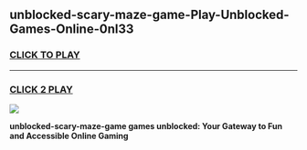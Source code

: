 
## unblocked-scary-maze-game-Play-Unblocked-Games-Online-0nl33
<h3>
<a href="https://premium76.site?title=unblocked-scary-maze-game&ref=25A">CLICK TO PLAY</a></h3>
<hr>

<h3>
<a href="https://premium76.site?title=unblocked-scary-maze-game&ref=25A">CLICK 2 PLAY</a>
  
</h3>

<a href="https://premium76.site?title=unblocked-scary-maze-game&ref=25A"><img src="https://clearcache.store/games.png"></a>


**unblocked-scary-maze-game games unblocked: Your Gateway to Fun and Accessible Online Gaming**
